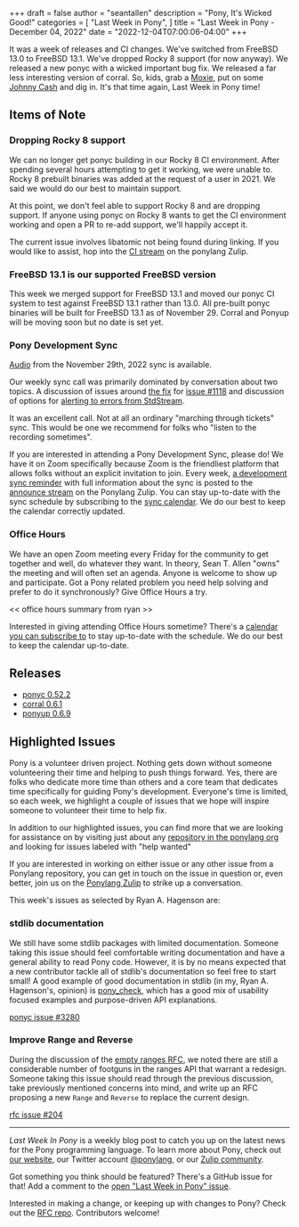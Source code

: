 +++
draft = false
author = "seantallen"
description = "Pony, It's Wicked Good!"
categories = [
    "Last Week in Pony",
]
title = "Last Week in Pony - December 04, 2022"
date = "2022-12-04T07:00:06-04:00"
+++

It was a week of releases and CI changes. We've switched from FreeBSD 13.0 to FreeBSD 13.1. We've dropped Rocky 8 support (for now anyway). We released a new ponyc with a wicked important bug fix. We released a far less interesting version of corral. So, kids, grab a [Moxie](https://www.drinkmoxie.com/), put on some [Johnny Cash](https://www.youtube.com/watch?v=ZTol6KfcEFw) and dig in. It's that time again, Last Week in Pony time!

<!--more-->

## Items of Note

### Dropping Rocky 8 support

We can no longer get ponyc building in our Rocky 8 CI environment. After spending several hours attempting to get it working, we were unable to. Rocky 8 prebuilt binaries was added at the request of a user in 2021. We said we would do our best to maintain support.

At this point, we don't feel able to support Rocky 8 and are dropping support. If anyone using ponyc on Rocky 8 wants to get the CI environment working and open a PR to re-add support, we'll happily accept it.

The current issue involves libatomic not being found during linking. If you would like to assist, hop into the [CI stream](https://ponylang.zulipchat.com/#narrow/stream/190359-ci) on the ponylang Zulip.

### FreeBSD 13.1 is our supported FreeBSD version

This week we merged support for FreeBSD 13.1 and moved our ponyc CI system to test against FreeBSD 13.1 rather than 13.0. All pre-built ponyc binaries will be built for FreeBSD 13.1 as of November 29. Corral and Ponyup will be moving soon but no date is set yet.

### Pony Development Sync

[Audio](https://sync-recordings.ponylang.io/r/2022_11_29.m4a) from the November 29th, 2022 sync is available.

Our weekly sync call was primarily dominated by conversation about two topics. A discussion of issues around [the fix](https://github.com/ponylang/ponyc/pull/4256) for [issue #1118](https://github.com/ponylang/ponyc/issues/1118) and discussion of options for [alerting to errors from StdStream](https://github.com/ponylang/rfcs/issues/205).

It was an excellent call. Not at all an ordinary "marching through tickets" sync. This would be one we recommend for folks who "listen to the recording sometimes".

If you are interested in attending a Pony Development Sync, please do! We have it on Zoom specifically because Zoom is the friendliest platform that allows folks without an explicit invitation to join. Every week, [a development sync reminder](https://ponylang.zulipchat.com/#narrow/stream/189932-announce/topic/Sync.20Reminder) with full information about the sync is posted to the [announce stream](https://ponylang.zulipchat.com/#narrow/stream/189932-announce) on the Ponylang Zulip. You can stay up-to-date with the sync schedule by subscribing to the [sync calendar](https://calendar.google.com/calendar/ical/59jcru6f50mrpqbm7em4iclnkk%40group.calendar.google.com/public/basic.ics). We do our best to keep the calendar correctly updated.

### Office Hours

We have an open Zoom meeting every Friday for the community to get together and well, do whatever they want. In theory, Sean T. Allen "owns" the meeting and will often set an agenda. Anyone is welcome to show up and participate. Got a Pony related problem you need help solving and prefer to do it synchronously? Give Office Hours a try.

<< office hours summary from ryan >>

Interested in giving attending Office Hours sometime? There's a [calendar you can subscribe to](https://calendar.google.com/calendar/ical/4465e68ae24131ae00461a40893f2637a2c9ac510e311a44ff78680e2f183ce3%40group.calendar.google.com/public/basic.ics) to stay up-to-date with the schedule. We do our best to keep the calendar up-to-date.

## Releases

- [ponyc 0.52.2](https://github.com/ponylang/ponyc/releases/tag/0.52.2)
- [corral 0.6.1](https://github.com/ponylang/corral/releases/tag/0.6.1)
- [ponyup 0.6.9](https://github.com/ponylang/corral/releases/tag/0.6.9)

## Highlighted Issues

Pony is a volunteer driven project. Nothing gets down without someone volunteering their time and helping to push things forward. Yes, there are folks who dedicate more time than others and a core team that dedicates time specifically for guiding Pony's development. Everyone's time is limited, so each week, we highlight a couple of issues that we hope will inspire someone to volunteer their time to help fix.

In addition to our highlighted issues, you can find more that we are looking for assistance on by visiting just about any [repository in the ponylang org](https://github.com/ponylang/) and looking for issues labeled with "help wanted"

If you are interested in working on either issue or any other issue from a Ponylang repository, you can get in touch on the issue in question or, even better, join us on the [Ponylang Zulip](https://ponylang.zulipchat.com/) to strike up a conversation.

This week's issues as selected by Ryan A. Hagenson are:

### stdlib documentation

We still have some stdlib packages with limited documentation. Someone taking this issue should feel comfortable writing documentation and have a general ability to read Pony code. However, it is by no means expected that a new contributor tackle all of stdlib's documentation so feel free to start small! A good example of good documentation in stdlib (in my, Ryan A. Hagenson's, opinion) is [pony_check](https://stdlib.ponylang.io/pony_check--index/), which has a good mix of usability focused examples and purpose-driven API explanations.

[ponyc issue #3280](https://github.com/ponylang/ponyc/issues/3280)

### Improve Range and Reverse

During the discussion of the [empty ranges RFC](https://github.com/ponylang/rfcs/pull/201), we noted there are still a considerable number of footguns in the ranges API that warrant a redesign. Someone taking this issue should read through the previous discussion, take previously mentioned concerns into mind, and write up an RFC proposing a new `Range` and `Reverse` to replace the current design.

[rfc issue #204](https://github.com/ponylang/rfcs/issues/204)

---

_Last Week In Pony_ is a weekly blog post to catch you up on the latest news for the Pony programming language. To learn more about Pony, check out [our website](https://ponylang.io), our Twitter account [@ponylang](https://twitter.com/ponylang), or our [Zulip community](https://ponylang.zulipchat.com).

Got something you think should be featured? There's a GitHub issue for that! Add a comment to the [open "Last Week in Pony" issue](https://github.com/ponylang/ponylang.github.io/issues?q=is%3Aissue+is%3Aopen+label%3Alast-week-in-pony).

Interested in making a change, or keeping up with changes to Pony? Check out the [RFC repo](https://github.com/ponylang/rfcs). Contributors welcome!
